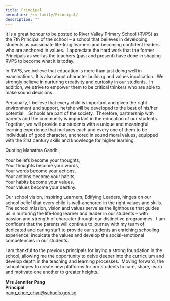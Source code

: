 ```yaml
---
title: Principal
permalink: /rv-family/Principal/
description: ""
---
```

It is a great honour to be posted to River Valley Primary School (RVPS) as the 7th Principal of the school – a school that believes in developing students as passionate life-long learners and becoming confident leaders who are anchored in values.  I appreciate the hard work that the former Principals as well as the teachers (past and present) have done in shaping RVPS to become what it is today.

In RVPS, we believe that education is more than just doing well in examinations. It is also about character building and values inculcation.  We strongly believe in nurturing creativity and curiosity in our students.  In addition, we strive to empower them to be critical thinkers who are able to make sound decisions.

Personally, I believe that every child is important and given the right environment and support, he/she will be developed to the best of his/her potential.   Schools are part of the society.  Therefore, partnership with parents and the community is important in the education of our students. Together, we will provide our students with a unique and meaningful learning experience that nurtures each and every one of them to be individuals of good character, anchored in sound moral values, equipped with the 21st century skills and knowledge for higher learning. 

Quoting Mahatma Gandhi,

Your beliefs become your thoughts,  
Your thoughts become your words,  
Your words become your actions,  
Your actions become your habits,  
Your habits become your values,  
Your values become your destiny.

Our school vision, Inspiring Learners, Edifying Leaders, hinges on our school belief that every child is well-anchored in the right values and skills.  The school mission, vision and values serve as the lighthouse that guides us in nurturing the life-long learner and leader in our students – with passion and strength of character through our distinctive programmes.  I am confident that the parents will continue to journey with my team of dedicated and caring staff to provide our students an enriching schooling experience, inculcate the values and develop the social-emotional competencies in our students.

I am thankful to the previous principals for laying a strong foundation in the school, allowing me the opportunity to delve deeper into the curriculum and develop depth in the teaching and learning processes.  Moving forward, the school hopes to create new platforms for our students to care, share, learn and motivate one another to greater heights.

**Mrs Jennifer Pang** <br>
**Principal**<br><a href="mailto:pang_chee_chyn@schools.gov.sg">pang_chee_chyn@schools.gov.sg</a><br>
